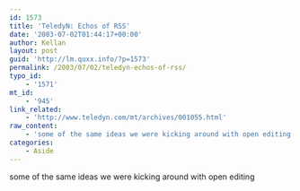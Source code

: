 ```yaml
---
id: 1573
title: 'TeledyN: Echos of RSS'
date: '2003-07-02T01:44:17+00:00'
author: Kellan
layout: post
guid: 'http://lm.quxx.info/?p=1573'
permalink: /2003/07/02/teledyn-echos-of-rss/
typo_id:
    - '1571'
mt_id:
    - '945'
link_related:
    - 'http://www.teledyn.com/mt/archives/001055.html'
raw_content:
    - 'some of the same ideas we were kicking around with open editing'
categories:
    - Aside
---
```


some of the same ideas we were kicking around with open editing